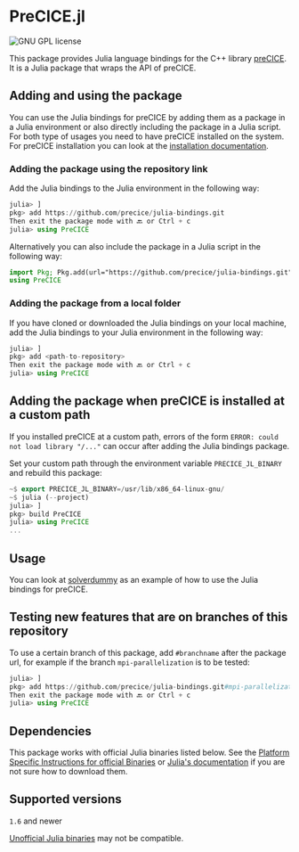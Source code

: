 # PreCICE.jl

<a style="text-decoration: none" href="https://github.com/precice/julia-bindings/blob/main/LICENSE" target="_blank">
    <img src="https://img.shields.io/github/license/precice/julia-bindings.svg" alt="GNU GPL license">
</a>

This package provides Julia language bindings for the C++ library [preCICE](https://github.com/precice/precice). It is a Julia package that wraps the API of preCICE.

## Adding and using the package

You can use the Julia bindings for preCICE by adding them as a package in a Julia environment or also directly including the package in a Julia script. For both type of usages you need to have preCICE installed on the system. For preCICE installation you can look at the [installation documentation](https://precice.org/installation-overview.html). 

### Adding the package using the repository link

Add the Julia bindings to the Julia environment in the following way:

```julia
julia> ]
pkg> add https://github.com/precice/julia-bindings.git 
Then exit the package mode with 🔙 or Ctrl + c
julia> using PreCICE
```

Alternatively you can also include the package in a Julia script in the following way:

```julia
import Pkg; Pkg.add(url="https://github.com/precice/julia-bindings.git")
using PreCICE
```

### Adding the package from a local folder

If you have cloned or downloaded the Julia bindings on your local machine, add the Julia bindings to your Julia environment in the following way:

```julia
julia> ]
pkg> add <path-to-repository>
Then exit the package mode with 🔙 or Ctrl + c
julia> using PreCICE
```

## Adding the package when preCICE is installed at a custom path

If you installed preCICE at a custom path, errors of the form ```ERROR: could not load library "/..."``` can occur after adding the Julia bindings package.

Set your custom path through the environment variable `PRECICE_JL_BINARY` and rebuild this package:

```julia
~$ export PRECICE_JL_BINARY=/usr/lib/x86_64-linux-gnu/
~$ julia (--project)
julia> ]
pkg> build PreCICE
julia> using PreCICE
...
```


## Usage

You can look at [solverdummy](https://github.com/precice/julia-bindings/tree/main/solverdummy) as an example of how to use the Julia bindings for preCICE.

## Testing new features that are on branches of this repository

To use a certain branch of this package, add `#branchname` after the package url, for example if the branch `mpi-parallelization` is to be tested:

```julia
julia> ]
pkg> add https://github.com/precice/julia-bindings.git#mpi-parallelization
Then exit the package mode with 🔙 or Ctrl + c
julia> using PreCICE
```

## Dependencies

This package works with official Julia binaries listed below. See the [Platform Specific Instructions for official Binaries](https://julialang.org/downloads/platform/)  or [Julia's documentation](https://docs.julialang.org/en/v1/manual/getting-started/) if you are not sure how to download them.

## Supported versions

`1.6` and newer

[Unofficial Julia binaries](https://julialang.org/downloads/platform/#platform_specific_instructions_for_unofficial_binaries) may not be compatible.
